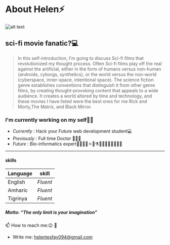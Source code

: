 # About Helen⚡

![alt text](https://avatars.githubusercontent.com/u/108398781?s=400&u=718ef1209895dd423ffa838f7aca7cd7d3453fba&v=4)

## sci-fi movie fanatic?💻

> In this self-introduction, I'm going to discuss Sci-fi films that
> revolutionized my thought process. Often Sci-fi films play off the real
> against the artificial, either in the form of humans versus non-human
> (androids, cyborgs, synthetics), or the world versus the non-world
> (cyberspace, inner-space, intentional space). The science fiction genre
> establishes conventions that distinguish it from other genre films, by
> creating thought-provoking content that appeals to a wide audience. It creates
> a world altered by time and technology, and these movies I have listed were
> the best ones for me Rick and Morty,The Matrix, and Black Mirror.

### I'm currently working on my self👀😉

- _Currently_ : Hack your Future web development student💻
- _Previously_ : Full time Doctor 👩🏽‍🔬
- _Future_ : Bio-informatics expert👩🏻‍🔬🧬⚛️🧪⚗️🧫👩🏽‍🔬👩🏾‍💻🔬

---

#### skills

| Language | skill    |
| -------- | -------- |
| English  | _Fluent_ |
| Amharic  | _Fluent_ |
| Tigrinya | _Fluent_ |

>

##### **Motto: “The only limit is your imagination”**

📫 How to reach me:😉 🤘

- Write me: helentesfay094@gmail.com
